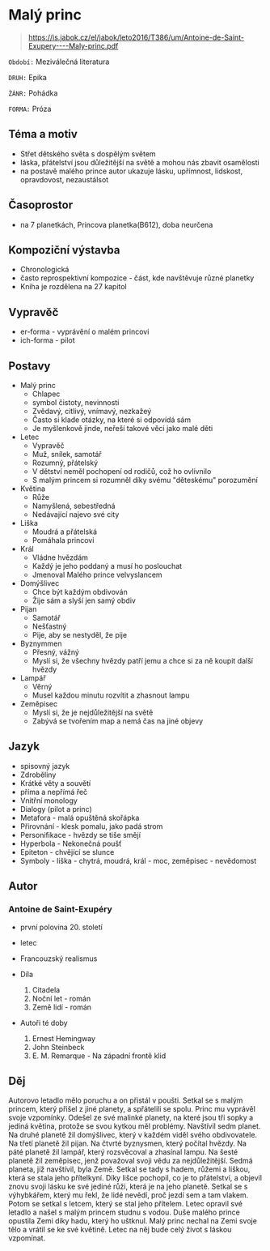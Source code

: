 # Malý princ

> https://is.jabok.cz/el/jabok/leto2016/T386/um/Antoine-de-Saint-Exupery----Maly-princ.pdf


``Období:`` Meziválečná literatura

``DRUH:`` Epika

``ŽÁNR:`` Pohádka

``FORMA:`` Próza

## Téma a motiv

- Střet dětského světa s dospělým světem
- láska, přátelství jsou důležitější na světě a mohou nás zbavit osamělosti
- na postavě malého prince autor ukazuje lásku, upřímnost, lidskost, opravdovost, nezaustálsot

## Časoprostor

- na 7 planetkách, Princova planetka(B612), doba neurčena

## Kompoziční výstavba

- Chronologická
- často reprospektivní kompozice - část, kde navštěvuje různé planetky
- Kniha je rozdělena na 27 kapitol

## Vypravěč

- er-forma - vyprávění o malém princovi
- ich-forma - pilot

## Postavy

- Malý princ
    - Chlapec
    - symbol čistoty, nevinnosti
    - Zvědavý, citlivý, vnímavý, nezkažeý
    - Často si klade otázky, na které si odpovídá sám
    - Je myšlenkově jinde, neřeší takové věci jako malé děti
- Letec
    - Vypravěč
    - Muž, snílek, samotář
    - Rozumný, přátelský
    - V dětství neměl pochopení od rodičů, což ho ovlivnilo
    - S malým princem si rozumněl díky svému "děteskému" porozumění
- Květina
    - Růže
    - Namyšlená, sebestředná
    - Nedávající najevo své city
- Liška
    - Moudrá a přátelská
    - Pomáhala princovi
- Král
    - Vládne hvězdám
    - Každý je jeho poddaný a musí ho poslouchat
    - Jmenoval Malého prince velvyslancem
- Domýšlivec
    - Chce být každým obdivován
    - Žije sám a slyší jen samý obdiv
- Pijan
    - Samotář
    - Nešťastný
    - Pije, aby se nestyděl, že pije
- Byznymmen
    - Přesný, vážný
    - Myslí si, že všechny hvězdy patří jemu a chce si za ně koupit další hvězdy
- Lampář
    - Věrný
    - Musel každou minutu rozvítit a zhasnout lampu
- Zeměpisec
    - Myslí si, že je nejdůležitější na světě
    - Zabývá se tvořením map a nemá čas na jiné objevy

## Jazyk

- spisovný jazyk
- Zdroběliny
- Krátké věty a souvětí
- příma a nepřímá řeč
- Vnitřní monology
- Dialogy (pilot a princ)
- Metafora - malá opuštěná skořápka
- Přirovnání - klesk pomalu, jako padá strom
- Personifikace - hvězdy se tiše smějí
- Hyperbola - Nekonečná poušť
- Epiteton - chvějící se slunce
- Symboly - liška - chytrá, moudrá, král - moc, zeměpisec - nevědomost

## Autor

### Antoine de Saint-Exupéry

- první polovina 20. století
- letec
- Francouzský realismus
- Díla
    1. Citadela
    2. Noční let - román
    3. Země lidí - román

- Autoři té doby
    1. Ernest Hemingway
    2. John Steinbeck
    3. E. M. Remarque - Na západní frontě klid

## Děj
Autorovo letadlo mělo poruchu a on přistál v poušti. Setkal se s malým princem, který přišel z jiné planety, a spřátelili se spolu. Princ mu vyprávěl svoje vzpomínky. Odešel ze své malinké planety, na které jsou tři sopky a jediná květina, protože se svou kytkou měl problémy. Navštívil sedm planet. Na druhé planetě žil domýšlivec, který v každém viděl svého obdivovatele. Na třetí planetě žil pijan. Na čtvrté byznysmen, který počítal hvězdy. Na páté planetě žil lampář, který rozsvěcoval a zhasínal lampu. Na šesté planetě žil zeměpisec, jenž považoval svoji vědu za nejdůležitější. Sedmá planeta, jíž navštívil, byla Země. Setkal se tady s hadem, růžemi a liškou, která se stala jeho přítelkyní. Díky lišce pochopil, co je to přátelství, a objevil znovu svoji lásku ke své jediné růži, která je na jeho planetě. Setkal se s výhybkářem, který mu řekl, že lidé nevědí, proč jezdí sem a tam vlakem. Potom se setkal s letcem, který se stal jeho přítelem. Letec opravil své letadlo a našel s malým princem studnu s vodou. Duše malého prince opustila Zemi díky hadu, který ho uštknul. Malý princ nechal na Zemi svoje tělo a vrátil se ke své květině. Letec na něj bude celý život s láskou vzpomínat.